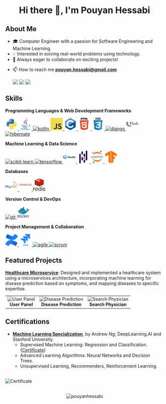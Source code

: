 <h1 align="center">Hi there 👋, I'm Pouyan Hessabi</h1>

## About Me
- 🎓  Computer Engineer with a passion for Software Engineering and Machine Learning.
- 💡   Interested in solving real-world problems using technology.
- 🚀  Always eager to collaborate on exciting projects!

<!-- 👨🏻‍💻 [My personal website](https://pouyanhessabi.github.io/) and [My short CV](https://github.com/pouyanhessabi/pouyanhessabi.github.io/blob/main/CV_P.Hessabi.pdf)<br> -->
- 📫 How to reach me **pouyan.hessabi@gmail.com** <br> <br>
[<img src="https://img.shields.io/badge/Gmail-D14836?style=for-the-badge&logo=gmail&logoColor=white" />](mailto:pouyan.hessabi@gmail.com)
[<img src="https://img.shields.io/badge/LinkedIn-0077B5?style=for-the-badge&logo=linkedin&logoColor=white" />](https://www.linkedin.com/in/pouyan-hessabi-b0900b216/)
[<img src="https://img.shields.io/badge/Telegram-2CA5E0?style=for-the-badge&logo=telegram&logoColor=white" />](https://t.me/pouyan_h99)

## Skills
<p align="center">

  **Programming Languages & Web Development Frameworks**
  
  <a href="https://www.python.org" target="_blank" rel="noreferrer"> <img src="https://raw.githubusercontent.com/devicons/devicon/master/icons/python/python-original.svg" alt="python" width="40" height="40"/> </a>
  <a href="https://www.java.com" target="_blank" rel="noreferrer"> <img src="https://raw.githubusercontent.com/devicons/devicon/master/icons/java/java-original.svg" alt="java" width="40" height="40"/> </a> 
  <a href="https://kotlinlang.org" target="_blank" rel="noreferrer"> <img src="https://www.vectorlogo.zone/logos/kotlinlang/kotlinlang-icon.svg" alt="kotlin" width="40" height="40"/> </a> 
  <a href="https://developer.mozilla.org/en-US/docs/Web/JavaScript" target="_blank" rel="noreferrer"> <img src="https://raw.githubusercontent.com/devicons/devicon/master/icons/javascript/javascript-original.svg" alt="javascript" width="40" height="40"/> </a> 
  <a href="https://en.wikipedia.org/wiki/C_(programming_language)" target="_blank" rel="noreferrer"> <img src="https://raw.githubusercontent.com/devicons/devicon/master/icons/c/c-original.svg" alt="c" width="40" height="40"/> </a> 
  <a href="https://www.w3.org/html/" target="_blank" rel="noreferrer"> <img src="https://raw.githubusercontent.com/devicons/devicon/master/icons/html5/html5-original-wordmark.svg" alt="html5" width="40" height="40"/> </a> 
  <a href="https://www.w3schools.com/css/" target="_blank" rel="noreferrer"> <img src="https://raw.githubusercontent.com/devicons/devicon/master/icons/css3/css3-original-wordmark.svg" alt="css3" width="40" height="40"/> </a> 
  <a href="https://www.djangoproject.com/" target="_blank" rel="noreferrer"> <img src="https://cdn.worldvectorlogo.com/logos/django.svg" alt="django" width="40" height="40"/> </a> 
  <a href="https://flask.palletsprojects.com/" target="_blank" rel="noreferrer"> <img src="https://github.com/devicons/devicon/blob/master/icons/flask/flask-original-wordmark.svg" alt="flask" width="40" height="40"/> </a> 
  <a href="https://hibernate.org/" target="_blank" rel="noreferrer"> <img src="https://www.vectorlogo.zone/logos/hibernate/hibernate-icon.svg" alt="hibernate" width="40" height="40"/> </a> 
  <br>

  **Machine Learning & Data Science**
  
  <a href="https://scikit-learn.org/" target="_blank" rel="noreferrer"> <img src="https://upload.wikimedia.org/wikipedia/commons/0/05/Scikit_learn_logo_small.svg" alt="scikit-learn" width="40" height="40"/> </a> 
  <a href="https://www.tensorflow.org" target="_blank" rel="noreferrer"> <img src="https://www.vectorlogo.zone/logos/tensorflow/tensorflow-icon.svg" alt="tensorflow" width="40" height="40"/> </a> 
  <a href="https://numpy.org/" target="_blank" rel="noreferrer"> <img src="https://github.com/devicons/devicon/blob/master/icons/numpy/numpy-original-wordmark.svg" alt="numpy" width="40" height="40"/> </a> 
  <a href="https://pandas.pydata.org/" target="_blank" rel="noreferrer"> <img src="https://raw.githubusercontent.com/devicons/devicon/2ae2a900d2f041da66e950e4d48052658d850630/icons/pandas/pandas-original.svg" alt="pandas" width="40" height="40"/> </a> 
  <a href="https://jupyter.org/" target="_blank" rel="noreferrer"> <img src="https://raw.githubusercontent.com/devicons/devicon/master/icons/jupyter/jupyter-original-wordmark.svg" alt="jupyter" width="40" height="40"/> </a> 
  <a href="https://en.wikipedia.org/wiki/Neural_network" target="_blank" rel="noreferrer"> <img src="https://raw.githubusercontent.com/devicons/devicon/master/icons/tensorflow/tensorflow-original.svg" alt="neural-network" width="40" height="40"/> </a> 
  <br>

  **Databases**
  
  <a href="https://www.mysql.com/" target="_blank" rel="noreferrer"> <img src="https://raw.githubusercontent.com/devicons/devicon/master/icons/mysql/mysql-original-wordmark.svg" alt="mysql" width="40" height="40"/> </a> 
  <a href="https://www.oracle.com/" target="_blank" rel="noreferrer"> <img src="https://raw.githubusercontent.com/devicons/devicon/master/icons/oracle/oracle-original.svg" alt="oracle" width="40" height="40"/> </a> 
  <a href="https://redis.io" target="_blank" rel="noreferrer"> <img src="https://raw.githubusercontent.com/devicons/devicon/master/icons/redis/redis-original-wordmark.svg" alt="redis" width="40" height="40"/> </a> 
  <br>
  
  **Version Control & DevOps**
  
  <a href="https://git-scm.com/" target="_blank" rel="noreferrer"> <img src="https://www.vectorlogo.zone/logos/git-scm/git-scm-icon.svg" alt="git" width="40" height="40"/> </a> 
  <a href="https://www.docker.com/" target="_blank" rel="noreferrer"> <img src="https://raw.githubusercontent.com/devicons/devicon/master/icons/docker/docker-original-wordmark.svg" alt="docker" width="40" height="40"/> </a> 
  <br>
  
  **Project Management & Collaboration**
  
  <a href="https://www.atlassian.com/software/confluence/" target="_blank"> <img src="https://github.com/devicons/devicon/blob/master/icons/confluence/confluence-original.svg" alt="confluence" width="40" height="40"/> </a> 
  <a href="https://www.atlassian.com/software/jira" target="_blank"> <img src="https://github.com/devicons/devicon/blob/master/icons/jira/jira-plain-wordmark.svg" alt="jira" width="40" height="40"/> </a> 
  <a href="https://agilemanifesto.org/" target="_blank" rel="noreferrer"> <img src="https://cdn.worldvectorlogo.com/logos/agile-software.svg" alt="agile" width="40" height="40"/> </a> 
  <a href="https://www.scrum.org/" target="_blank" rel="noreferrer"> <img src="https://cdn.worldvectorlogo.com/logos/scrum-1.svg" alt="scrum" width="40" height="40"/> </a> 
  <br>

<!---
  ### Operating Systems
  <a href="https://www.linux.org/" target="_blank"> <img src="https://raw.githubusercontent.com/devicons/devicon/master/icons/linux/linux-original.svg" alt="linux" width="40" height="40"/> </a> 
  <a href="https://ubuntu.com/" target="_blank" rel="noreferrer"> <img src="https://raw.githubusercontent.com/devicons/devicon/master/icons/ubuntu/ubuntu-plain-wordmark.svg" alt="ubuntu" width="40" height="40"/> </a> 
  <a href="https://www.microsoft.com/windows" target="_blank" rel="noreferrer"> <img src="https://raw.githubusercontent.com/devicons/devicon/master/icons/windows8/windows8-original.svg" alt="windows" width="40" height="40"/> </a> 
  <br>
  
  ### Other Technical Skills
  <a href="https://restfulapi.net/" target="_blank" rel="noreferrer"> <img src="https://cdn.worldvectorlogo.com/logos/api.svg" alt="restapi" width="40" height="40"/> </a> 
  <br>
</p>

### Soft Skills
  Critical Thinking, Problem-Solving, Teamwork, Leadership
<br>

-->


## Featured Projects

**[Healthcare Microservice](https://github.com/pouyanhessabi/B.Sc-Project-Healthcare-Microservice)**: Designed and implemented a healthcare system using a microservices architecture,
incorporating machine learning for disease prediction based on symptoms, and mapping diseases to specific expertise.

  <p align="center">
  <table>
    <tr>
      <td align="center">
        <img src="https://github.com/pouyanhessabi/B.Sc-Final-Project-Healthcare-Microservice/blob/main/Report/Gif/User%20auth.gif" alt="User Panel" width="300" />
        <br>
        <strong>User Panel</strong>
      </td>
      <td align="center">
        <img src="https://github.com/pouyanhessabi/B.Sc-Final-Project-Healthcare-Microservice/blob/main/Report/Gif/Disease%20and%20Expertise%20gif.gif" alt="Disease Prediction" width="300" />
        <br>
        <strong>Disease Prediction</strong>
      </td>
      <td align="center">
        <img src="https://github.com/pouyanhessabi/B.Sc-Final-Project-Healthcare-Microservice/blob/main/Report/Gif/Search.gif" alt="Search Physician" width="300" />
        <br>
        <strong>Search Physician</strong>
      </td>
    </tr>
  </table>
</p>


## Certifications
- **[Machine Learning Specialization](https://www.coursera.org/specializations/machine-learning-introduction)**, by Andrew Ng; DeepLearning.AI and Stanford University.
  + Supervised Machine Learning: Regression and Classification. {[Certificate](https://coursera.org/share/7d9934898275ae498256cba7147d3396)}
  + Advanced Learning Algorithms: Neural Networks and Decision Trees.
  + Unsupervised Learning, Recommenders, Reinforcement Learning.
<br>
  <img src="https://s3.amazonaws.com/coursera_assets/meta_images/generated/CERTIFICATE_LANDING_PAGE/CERTIFICATE_LANDING_PAGE~FHSNYZWVB1PW/CERTIFICATE_LANDING_PAGE~FHSNYZWVB1PW.jpeg" alt="Certificate" width="400" />


<!---
## GitHub Stats
<a href="https://github.com/pouyanhessabi">
  <img align="center" src="https://github-readme-stats.vercel.app/api?username=pouyanhessabi&show_icons=true&line_height=27&count_private=true&title_color=ffffff&text_color=c9cacc&icon_color=2bbc8a&bg_color=1d1f21" alt="Pouyan's GitHub Stats" />
</a>

<a href="https://github.com/pouyanhessabi">
  <img align="center" src="https://github-readme-stats.vercel.app/api/top-langs/?username=pouyanhessabi&layout=compact&title_color=ffffff&text_color=c9cacc&icon_color=2bbc8a&bg_color=1d1f21" alt="Pouyan's Most Used Languages" />
</a>
-->
<br>
<br>

<p align="center"> 
  <img src="https://komarev.com/ghpvc/?username=pouyanhessabi&label=Profile%20views&color=00FF00&style=flat" alt="pouyanhessabi" /> 
</p>

<!---

ChatGPT: 





Your GitHub profile is already well-structured and professional! However, there are a few additional suggestions based on GitHub standards and best practices to make it even more polished and engaging. Here's what you can consider:

---

### 1. **Add a Personal Introduction Section**
   - Expand your introduction to include more details about your background, interests, and goals. This helps visitors understand your story and what drives you.
   - Example:
     ```markdown
     ## About Me
     - 🎓 Computer Engineer with a passion for Software Engineering and Machine Learning.
     - 🌱 Currently learning about **Microservices Architecture** and **Deep Learning**.
     - 💡 Interested in solving real-world problems using technology.
     - 🚀 Always eager to collaborate on exciting projects!
     ```

---

### 2. **Add a "Featured Projects" Section**
   - Highlight 2-3 of your best projects with a brief description and links to their repositories or live demos.
   - Example:
     ```markdown
     ## Featured Projects
     - **[Project Name 1](https://github.com/yourusername/project1)** - A brief description of the project and its impact.
     - **[Project Name 2](https://github.com/yourusername/project2)** - Another brief description of the project and its impact.
     ```

---

### 3. **Add a "Technologies I Use" Section**
   - You already have a **Skills** section, but you can make it more visually appealing by grouping technologies into categories (e.g., Frontend, Backend, DevOps, etc.).
   - Example:
     ```markdown
     ## Technologies I Use
     ### Frontend
     ![HTML5](https://img.shields.io/badge/HTML5-E34F26?style=for-the-badge&logo=html5&logoColor=white)
     ![CSS3](https://img.shields.io/badge/CSS3-1572B6?style=for-the-badge&logo=css3&logoColor=white)
     ![JavaScript](https://img.shields.io/badge/JavaScript-F7DF1E?style=for-the-badge&logo=javascript&logoColor=black)

     ### Backend
     ![Python](https://img.shields.io/badge/Python-3776AB?style=for-the-badge&logo=python&logoColor=white)
     ![Django](https://img.shields.io/badge/Django-092E20?style=for-the-badge&logo=django&logoColor=white)
     ```

---

### 4. **Add a "GitHub Stats" Section**
   - You already have GitHub stats, but you can enhance it by adding additional stats like **Most Used Languages** or **Streak Stats**.
   - Example:
     ```markdown
     ## GitHub Stats
     <a href="https://github.com/pouyanhessabi">
       <img align="center" src="https://github-readme-stats.vercel.app/api?username=pouyanhessabi&show_icons=true&line_height=27&count_private=true&title_color=ffffff&text_color=c9cacc&icon_color=2bbc8a&bg_color=1d1f21" alt="Pouyan's GitHub Stats" />
     </a>
     <a href="https://github.com/pouyanhessabi">
       <img align="center" src="https://github-readme-stats.vercel.app/api/top-langs/?username=pouyanhessabi&layout=compact&title_color=ffffff&text_color=c9cacc&icon_color=2bbc8a&bg_color=1d1f21" alt="Pouyan's Most Used Languages" />
     </a>
     ```

---

### 5. **Add a "Let's Connect" Section**
   - Include a section encouraging visitors to connect with you on LinkedIn, Telegram, or via email.
   - Example:
     ```markdown
     ## Let's Connect
     - 📧 **Email**: pouyan.hessabi@gmail.com
     - 💼 **LinkedIn**: [Pouyan Hessabi](https://www.linkedin.com/in/pouyan-hessabi-b0900b216/)
     - 📱 **Telegram**: [@pouyan_h99](https://t.me/pouyan_h99)
     ```

---

### 6. **Add a "Visitor Counter"**
   - Add a visitor counter to track how many people visit your profile. This can be done using [visitor-badge](https://visitor-badge.glitch.me/).
   - Example:
     ```markdown
     ![Visitor Count](https://visitor-badge.glitch.me/badge?page_id=pouyanhessabi.pouyanhessabi)
     ```

---

### 7. **Add a "Support Me" Section (Optional)**
   - If you'd like, you can add a section for visitors to support your work (e.g., via GitHub Sponsors or Buy Me a Coffee).
   - Example:
     ```markdown
     ## Support Me
     If you find my work interesting, consider supporting me:
     - [Buy Me a Coffee](https://www.buymeacoffee.com/yourusername)
     - [GitHub Sponsors](https://github.com/sponsors/yourusername)
     ```

---

### 8. **Add a "Fun Fact" or "Quote" Section**
   - Add a fun fact or a motivational quote to make your profile more personal and engaging.
   - Example:
     ```markdown
     ## Fun Fact
     - 🎮 I love playing strategy games in my free time.
     - 📚 Currently reading: *"Clean Code" by Robert C. Martin*.
     ```

---

### 9. **Add a "Recent Activity" Section**
   - Use the [GitHub Readme Activity Graph](https://github.com/Ashutosh00710/github-readme-activity-graph) to show your recent activity.
   - Example:
     ```markdown
     ## Recent Activity
     ![Activity Graph](https://activity-graph.herokuapp.com/graph?username=pouyanhessabi&theme=react-dark)
     ```

---

### 10. **Add a "Blog" or "Writing" Section (Optional)**
   - If you write blogs or articles, link them here to showcase your thought leadership.
   - Example:
     ```markdown
     ## Blog
     - [My Blog on Medium](https://medium.com/@yourusername)
     - [My Personal Website](https://pouyanhessabi.github.io/)
     ```

---

### 11. **Add a "Certifications" Section (Optional)**
   - If you have certifications (e.g., from Coursera, Udemy, or AWS), list them here.
   - Example:
     ```markdown
     ## Certifications
     - **Machine Learning Specialization** - Coursera
     - **AWS Certified Developer** - Amazon Web Services
     ```

---

### 12. **Add a "Hackathons" or "Achievements" Section (Optional)**
   - If you've participated in hackathons or won awards, showcase them here.
   - Example:
     ```markdown
     ## Achievements
     - 🏆 **1st Place** at XYZ Hackathon 2023.
     - 🥈 **2nd Place** at ABC Coding Competition 2022.
     ```

---

### 13. **Add a "Currently Learning" Section**
   - Show what you're currently learning to demonstrate your growth mindset.
   - Example:
     ```markdown
     ## Currently Learning
     - **Microservices Architecture**
     - **Deep Learning with TensorFlow**
     - **Kubernetes**
     ```

---

### 14. **Add a "Favorites" Section (Optional)**
   - Share your favorite tools, languages, or frameworks to give visitors insight into your preferences.
   - Example:
     ```markdown
     ## Favorites
     - 💻 **IDE**: Visual Studio Code
     - 🛠️ **Tools**: Docker, Git, Jira
     - 📚 **Languages**: Python, Java, Kotlin
     ```

---

### 15. **Add a "Contribution Graph"**
   - Use the [GitHub Readme Streak Stats](https://github.com/DenverCoder1/github-readme-streak-stats) to show your contribution streak.
   - Example:
     ```markdown
     ## Contribution Streak
     ![GitHub Streak](https://streak-stats.demolab.com?user=pouyanhessabi&theme=dark)
     ```

---

### Final Note:
Your profile is already great, but these additions can make it even more engaging and professional. Choose the suggestions that resonate with you and align with your goals. Let me know if you'd like help implementing any of these! 🚀

-->
